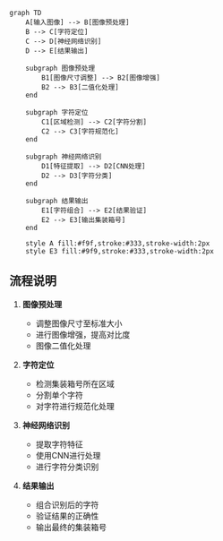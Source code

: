 ```mermaid
graph TD
    A[输入图像] --> B[图像预处理]
    B --> C[字符定位]
    C --> D[神经网络识别]
    D --> E[结果输出]

    subgraph 图像预处理
        B1[图像尺寸调整] --> B2[图像增强]
        B2 --> B3[二值化处理]
    end

    subgraph 字符定位
        C1[区域检测] --> C2[字符分割]
        C2 --> C3[字符规范化]
    end

    subgraph 神经网络识别
        D1[特征提取] --> D2[CNN处理]
        D2 --> D3[字符分类]
    end

    subgraph 结果输出
        E1[字符组合] --> E2[结果验证]
        E2 --> E3[输出集装箱号]
    end

    style A fill:#f9f,stroke:#333,stroke-width:2px
    style E3 fill:#9f9,stroke:#333,stroke-width:2px
```

## 流程说明

1. **图像预处理**
   - 调整图像尺寸至标准大小
   - 进行图像增强，提高对比度
   - 图像二值化处理

2. **字符定位**
   - 检测集装箱号所在区域
   - 分割单个字符
   - 对字符进行规范化处理

3. **神经网络识别**
   - 提取字符特征
   - 使用CNN进行处理
   - 进行字符分类识别

4. **结果输出**
   - 组合识别后的字符
   - 验证结果的正确性
   - 输出最终的集装箱号